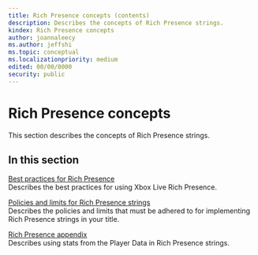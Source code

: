 ```yaml
---
title: Rich Presence concepts (contents)
description: Describes the concepts of Rich Presence strings.
kindex: Rich Presence concepts
author: joannaleecy
ms.author: jeffshi
ms.topic: conceptual
ms.localizationpriority: medium
edited: 00/00/0000
security: public
---
```


# Rich Presence concepts

This section describes the concepts of Rich Presence strings.

## In this section  
  
[Best practices for Rich Presence](live-presence-best-practices.md)  
Describes the best practices for using Xbox Live Rich Presence.  
  
[Policies and limits for Rich Presence strings](live-presence-limits.md)  
Describes the policies and limits that must be adhered to for implementing Rich Presence strings in your title.  
  
[Rich Presence appendix](live-presence-apx.md)  
Describes using stats from the Player Data in Rich Presence strings.  
  
